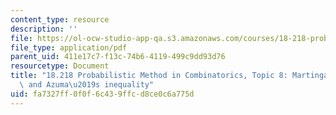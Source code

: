 ```yaml
---
content_type: resource
description: ''
file: https://ol-ocw-studio-app-qa.s3.amazonaws.com/courses/18-218-probabilistic-method-in-combinatorics-spring-2019/fa7327ff0f0f6c439ffcd8ce0c6a775d_MIT18_218S19_ch8.pdf
file_type: application/pdf
parent_uid: 411e17c7-f13c-74b6-4119-499c9dd93d76
resourcetype: Document
title: "18.218 Probabilistic Method in Combinatorics, Topic 8: Martingale convergence\
  \ and Azuma\u2019s inequality"
uid: fa7327ff-0f0f-6c43-9ffc-d8ce0c6a775d
---
```

